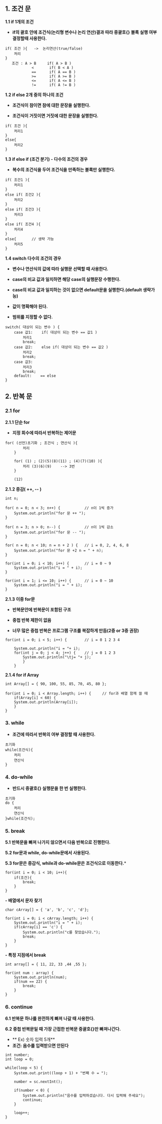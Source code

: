 ##  **1. 조건 문**


**1.1 if 1개의 조건**

- **if의 괄호 안에 조건식(논리형 변수나 논리 연산)결과 따라 중괄호{} 블록 실행 여부 결정할때 사용한다.**
```
if( 조건 ){	->	논리연산(true/false) 
 	처리 
}
   조건 : A > B	  if( A > B )		
 			<		if( B < A )
 			==		if( A == B )
 			>=		if( A >= B )
 			<=		if( A <= B )
 			!=		if( A != B )
```


**1.2 if else 2개 중의 하나의 조건**

- **조건식이 참이면 참에 대한 문장을 실행한다.**

- **조건식이 거짓이면 거짓에 대한 문장을 실행한다.**
```
if( 조건 ){
	처리1
}
else{
	처리2
}
```


**1.3 if else if (조건 분기) - 다수의 조건의 경우**

- **복수의 조건식을 두어 조건식을 만족하는 블록만 실행한다.**
```
if( 조건1 ){
	처리1
}
else if( 조건2 ){
	처리2
}
else if( 조건3 ){
	처리3
}
else if( 조건4 ){
	처리4
}
else{ 		// 생략 가능
	처리5
}
```


**1.4 switch 다수의 조건의 경우**

- **변수나 연산식의 값에 따라 실행문 선택할 때 사용한다.**

- **case의 비교 값과 일치하면 해당 case의 실행문장 수행한다.**

- **case의 비교 값과 일치하는 것이 없으면 default문을 실행한다.(default 생략가능)**  
- **값이 명확해야 된다.**  
- **범위를 지정할 수 없다.**
```
switch( 대상이 되는 변수 ) {
	case 값1:	if( 대상이 되는 변수 == 값1 )
		처리1
		break;
	case 값2:	else if( 대상이 되는 변수 == 값2 )
		처리2
		break;
	case 값3:
		처리3
		break;
	default:	== else
}
```

##  **2. 반복 문**

### **2.1 for**

**2.1.1 단순 for** 
- **지정 회수에 따라서 반복하는 제어문**
```
for( (선언)초기화 ; 조건식 ; 연산식 ){
		처리 
	}
		 			
	for( (1) ; (2)(5)(8)(11) ; (4)(7)(10) ){
		처리 (3)(6)(9)	--> 3번
	}
		 		
	(12)
```	

**2.1.2 증감( ++, -- )**
```
int n;
		
for( n = 0; n < 3; n++) {			// n이 1씩 증가
	System.out.println("for 문 ++ ");
}
		
for( n = 3; n > 0; n--) {			// n이 1씩 감소
	System.out.println("for 문 -- ");
}
		
for( n = 0; n < 10; n = n + 2 ) {	// i = 0, 2, 4, 6, 8
	System.out.println("for 문 +2 n = " + n);
}
		
for(int i = 0; i < 10; i++) {		// i = 0 ~ 9
	System.out.println("i = " + i);
}
		
for(int i = 1; i <= 10; i++) {		// i = 0 ~ 10
	System.out.println("i = " + i);
}
```

**2.1.3 이중 for문**

- **반복문안에 반복문이 포함된 구조**

- **중첩 반복 제한이 없음**

- **너무 많은 중첩 반복은 프로그램 구조를 복잡하게 만듬(2중 or 3중 권장)**
```
for(int i = 0; i < 5; i++) {		// i = 0 1 2 3 4 
			
	System.out.println("i = "+ i);
	for(int j = 0; j < 4; j++) {	// j = 0 1 2 3 
		System.out.println("\tj= "+ j);
		}
	}
```

**2.1.4 for if Array**
```
int Array[] = { 90, 100, 55, 85, 70, 45, 80 };
		
for(int i = 0; i < Array.length; i++) {		// for과 배열 함께 쓸 때
	if(Array[i] < 60) {
	System.out.println(Array[i]);
	}
}
```

### **3. while**

- **조건에 따라서 반복의 여부 결정할 때 사용한다.**
```
초기화
while(조건식){	
	처리					
	연산식			
}
```

### **4. do-while**

- **반드시 중괄호{} 실행문을 한 번 실행한다.**
```
초기화		 		
do {
	처리
	연산식
}while(조건식);
```

### **5. break**
**5.1 반복문을 빠져 나가지 않으면서 다음 반복으로 진행한다.**  
  
**5.2 for문과 while, do-while문에서 사용된다.**  
  
**5.3 for문은 증감식, while과 do-while문은 조건식으로 이동한다.***
```
for(int i = 0; i < 10; i++){
	if(조건){
		break;
	}
}
```

**- 배열에서 문자 찾기**
```
char cArray[] = { 'a', 'b', 'c', 'd'};
		
for(int i = 0; i < cArray.length; i++) {
	System.out.println("i = " + i);
	if(cArray[i] == 'c') {
		System.out.println("c를 찾았습니다.");
		break;
	}
}
```

**- 특정 지점에서 break**
```
int array[] = { 11, 22, 33 ,44 ,55 };

for(int num : array) {
	System.out.println(num);
	if(num == 22) {
		break;
	}
}
```

### **6. continue**

**6.1 반복문 하나를 완전하게 빠져 나갈 때 사용한다.**  
  
**6.2 중첩 반복문일 때 가장 근접한 반복문 중괄호{}만 빠져나간다.**

- ** Ex) 숫자 입력 5개**  
- **조건: 음수를 입력받으면 안된다**

```
int number;
int loop = 0;
		
while(loop < 5) {
	System.out.print((loop + 1) + "번째 수 = ");
			
	number = sc.nextInt();
			
	if(number < 0) {
		System.out.println("음수를 입력하셨습니다. 다시 입력해 주세요");
		continue;
	}
			
	loop++;
}
```
